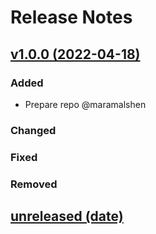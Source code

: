 # Release Notes

## [v1.0.0 (2022-04-18)](https://github.com/Repzo/repzo-sap-absjo.git)

### Added

- Prepare repo @maramalshen

### Changed

### Fixed

### Removed

## [unreleased (date)](path)
